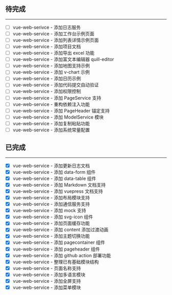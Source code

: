 ## 待完成

---

- [ ] vue-web-serivce - 添加日志服务
- [ ] vue-web-service - 添加工作台示例⻚面
- [ ] vue-web-service - 添加列表详情示例⻚面
- [ ] vue-web-service - 添加项目文档
- [ ] vue-web-service - 添加导出 excel 功能
- [ ] vue-web-service - 添加富文本编辑器 quill-editor
- [ ] vue-web-service - 添加地图支持示例
- [ ] vue-web-service - 添加 v-chart 示例
- [ ] vue-web-service - 添加日历示例
- [ ] vue-web-service - 添加代码提交自动验证
- [ ] vue-web-service - 添加权限控制
- [ ] vue-web-service - 添加 PageService 支持
- [ ] vue-web-service - 重构依赖注入功能
- [ ] vue-web-service - 添加 PageHeader 锚定支持
- [ ] vue-web-service - 添加 ModelService 模块
- [ ] vue-web-service - 添加复制粘贴功能
- [ ] vue-web-service - 添加系统常量配置

## 已完成

---

- [x] vue-web-service - 添加更新日志文档
- [x] vue-web-service - 添加 data-form 组件
- [x] vue-web-service - 添加 data-table 组件
- [x] vue-web-service - 添加 Markdown 文档支持
- [x] vue-web-service - 添加 vuepress 文档支持
- [x] vue-web-service - 添加布局模块支持
- [x] vue-web-service - 添加通信服务支持
- [x] vue-web-service - 添加 mock 支持
- [x] vue-web-service - 添加 svg-icon 组件
- [x] vue-web-service - 添加⻚面缓存功能
- [x] vue-web-service - 添加 content 添加过渡动画
- [x] vue-web-service - 添加主题切换功能
- [x] vue-web-service - 添加 pagecontainer 组件
- [x] vue-web-service - 添加 pageheader 组件
- [x] vue-web-service - 添加 github action 部署功能
- [x] vue-web-service - 整理已有基础模块结构
- [x] vue-web-service - ⻚面名称支持
- [x] vue-web-service - 添加多语言模块
- [x] vue-web-service - 添加全屏支持
- [x] vue-web-service - 添加菜单模块
